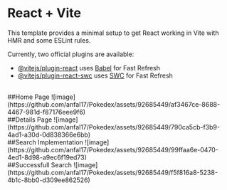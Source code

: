 # React + Vite

This template provides a minimal setup to get React working in Vite with HMR and some ESLint rules.

Currently, two official plugins are available:

- [@vitejs/plugin-react](https://github.com/vitejs/vite-plugin-react/blob/main/packages/plugin-react/README.md) uses [Babel](https://babeljs.io/) for Fast Refresh
- [@vitejs/plugin-react-swc](https://github.com/vitejs/vite-plugin-react-swc) uses [SWC](https://swc.rs/) for Fast Refresh
<br>
##Home Page
![image](https://github.com/anfal17/Pokedex/assets/92685449/af3467ce-8688-4467-981d-f87176eee9f6)
<br>
##Details Page
![image](https://github.com/anfal17/Pokedex/assets/92685449/790ca5cb-f3b9-4ad1-a30d-0d838366e6bb)
<br>
##Search Implementation
![image](https://github.com/anfal17/Pokedex/assets/92685449/99ffaa6e-0470-4ed1-8d98-a9ec6f19ed73)
<br>
##Successfull Search
![image](https://github.com/anfal17/Pokedex/assets/92685449/f5f816a8-5238-4b1c-8bb0-d309ee862526)
